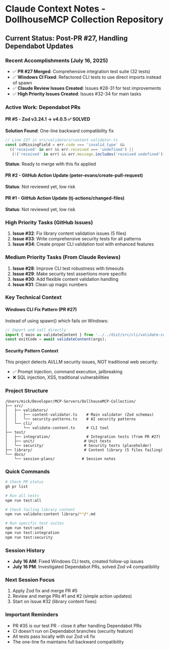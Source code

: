 # Claude Context Notes - DollhouseMCP Collection Repository

## Current Status: Post-PR #27, Handling Dependabot Updates

### Recent Accomplishments (July 16, 2025)
- ✅ **PR #27 Merged**: Comprehensive integration test suite (32 tests)
- ✅ **Windows CI Fixed**: Refactored CLI tests to use direct imports instead of spawn
- ✅ **Claude Review Issues Created**: Issues #28-31 for test improvements
- ✅ **High Priority Issues Created**: Issues #32-34 for main tasks

### Active Work: Dependabot PRs

#### PR #5 - Zod v3.24.1 → v4.0.5 ✅ SOLVED
**Solution Found**: One-line backward compatibility fix
```typescript
// Line 237 in src/validators/content-validator.ts
const isMissingField = err.code === 'invalid_type' && 
  (('received' in err && err.received === 'undefined') || 
   (!('received' in err) && err.message.includes('received undefined')));
```
**Status**: Ready to merge with this fix applied

#### PR #2 - GitHub Action Update (peter-evans/create-pull-request)
**Status**: Not reviewed yet, low risk

#### PR #1 - GitHub Action Update (tj-actions/changed-files)
**Status**: Not reviewed yet, low risk

### High Priority Tasks (GitHub Issues)
1. **Issue #32**: Fix library content validation issues (5 files)
2. **Issue #33**: Write comprehensive security tests for all patterns
3. **Issue #34**: Create proper CLI validation tool with enhanced features

### Medium Priority Tasks (From Claude Reviews)
1. **Issue #28**: Improve CLI test robustness with timeouts
2. **Issue #29**: Make security test assertions more specific
3. **Issue #30**: Add flexible content validation handling
4. **Issue #31**: Clean up magic numbers

### Key Technical Context

#### Windows CLI Fix Pattern (PR #27)
Instead of using spawn() which fails on Windows:
```typescript
// Import and call directly
import { main as validateContent } from '../../dist/src/cli/validate-content.js';
const exitCode = await validateContent(args);
```

#### Security Pattern Context
This project detects AI/LLM security issues, NOT traditional web security:
- ✅ Prompt injection, command execution, jailbreaking
- ❌ SQL injection, XSS, traditional vulnerabilities

### Project Structure
```
/Users/mick/Developer/MCP-Servers/DollhouseMCP-Collection/
├── src/
│   ├── validators/
│   │   ├── content-validator.ts    # Main validator (Zod schemas)
│   │   └── security-patterns.ts    # AI security patterns
│   └── cli/
│       └── validate-content.ts     # CLI tool
├── test/
│   ├── integration/                # Integration tests (from PR #27)
│   ├── unit/                      # Unit tests
│   └── security/                  # Security tests (placeholder)
├── library/                       # Content library (5 files failing)
└── docs/
    └── session-plans/            # Session notes

```

### Quick Commands
```bash
# Check PR status
gh pr list

# Run all tests
npm run test:all

# Check failing library content
npm run validate:content library/**/*.md

# Run specific test suites
npm run test:unit
npm run test:integration
npm run test:security
```

### Session History
- **July 16 AM**: Fixed Windows CLI tests, created follow-up issues
- **July 16 PM**: Investigated Dependabot PRs, solved Zod v4 compatibility

### Next Session Focus
1. Apply Zod fix and merge PR #5
2. Review and merge PRs #1 and #2 (simple action updates)
3. Start on Issue #32 (library content fixes)

### Important Reminders
- PR #35 is our test PR - close it after handling Dependabot PRs
- CI doesn't run on Dependabot branches (security feature)
- All tests pass locally with our Zod v4 fix
- The one-line fix maintains full backward compatibility